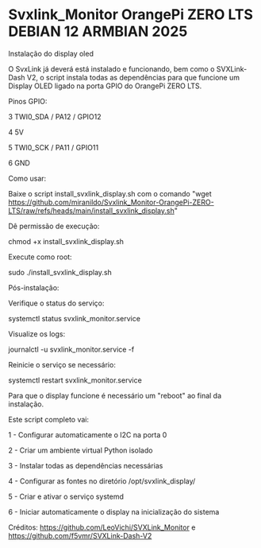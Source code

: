 # Svxlink_Monitor OrangePi ZERO LTS DEBIAN 12 ARMBIAN 2025
Instalação do display oled

O SvxLink já deverá está instalado e funcionando, bem como o SVXLink-Dash V2, o script instala todas as dependências para que funcione um Display OLED ligado na porta GPIO do OrangePi ZERO LTS.

Pinos GPIO:

3 TWI0_SDA / PA12 / GPIO12

4 5V

5 TWI0_SCK / PA11 / GPIO11

6 GND

Como usar:

Baixe o script install_svxlink_display.sh com o comando "wget https://github.com/miranildo/Svxlink_Monitor-OrangePi-ZERO-LTS/raw/refs/heads/main/install_svxlink_display.sh"

Dê permissão de execução:

chmod +x install_svxlink_display.sh

Execute como root:

sudo ./install_svxlink_display.sh

Pós-instalação:

Verifique o status do serviço:

systemctl status svxlink_monitor.service

Visualize os logs:

journalctl -u svxlink_monitor.service -f

Reinicie o serviço se necessário:

systemctl restart svxlink_monitor.service

Para que o display funcione é necessário um "reboot" ao final da instalação.

Este script completo vai:

1 - Configurar automaticamente o I2C na porta 0

2 - Criar um ambiente virtual Python isolado

3 - Instalar todas as dependências necessárias

4 - Configurar as fontes no diretório /opt/svxlink_display/

5 - Criar e ativar o serviço systemd

6 - Iniciar automaticamente o display na inicialização do sistema

Créditos: https://github.com/LeoVichi/SVXLink_Monitor
          e https://github.com/f5vmr/SVXLink-Dash-V2

